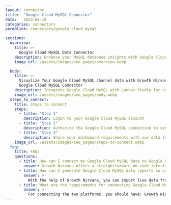 ```yaml
---
layout: connector
title:  "Google Cloud MySQL Connector"
date:   2023-08-10
categories: connectors
permalink: connectors/google_cloud_mysql

sections:
  overview:
    title: >-
      Google Cloud MySQL Data Connector
    description: Enhance your MySQL database insights with Google Cloud MySQL integration. Seamlessly merge MySQL database data from Google Cloud MySQL with Looker Studio's analytical prowess, unlocking insights that shape database performance, optimization strategies, and operational excellence.
    image_url: /assets/images/seo_pages/overview.webp

  body:
    title: >-
      Visualize Your Google Cloud MySQL channel data with Growth Nirvana's
      Google Cloud MySQL Connector
    description: Integrate Google Cloud MySQL with Looker Studio for comprehensive database analytics that guide your database management strategies.
    image_url: /assets/images/seo_pages/body.webp
  steps_to_connect:
    title: Steps to connect
    steps:
      - title: "Step 1"
        description: Login to your Google Cloud MySQL account
      - title: "Step 2"
        description: Authorize the Google Cloud MySQL connection to send data to Growth Nirvana
      - title: "Step 3"
        description: Share your dashboard requirements with our data team. We will build the report for you.
    image_url: /assets/images/seo_pages/steps-to-connect.webp
  faq:
    title: FAQs
    questions:
      - title: How can I connect my Google Cloud MySQL data to Google Data Studio/Looker Studio?
        answer: Growth Nirvana offers a straightforward no-code interface to connect to Google Cloud MySQL data sources.
      - title: How can I generate Google Cloud MySQL data reports in Looker Studio?
        answer: >-
          With the help of Growth Nirvana, you can import live data from Google Cloud MySQL into Looker Studio. These data can be viewed in charts, tables, and dashboards to generate branded reports that can be shared instantly.
      - title: What are the requirements for connecting Google Cloud MySQL and Looker Studio?
        answer: >-
          For connecting the two platforms, you should have: Growth Nirvana Account and Google Cloud MySQL Ads Account
---
```

